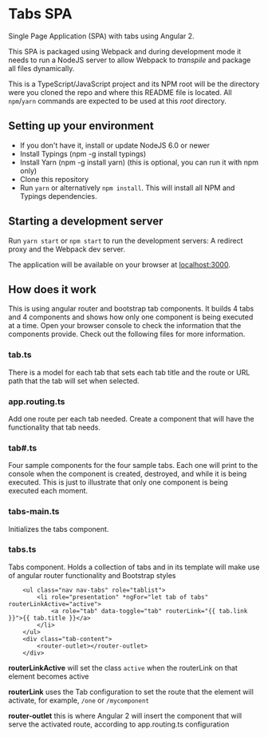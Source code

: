 Tabs SPA
========

Single Page Application (SPA) with tabs using Angular 2.

This SPA is packaged using Webpack and during development mode it needs to run a NodeJS server to allow Webpack
to _transpile_ and package all files dynamically.

This is a TypeScript/JavaScript project and its NPM root will be the directory were you cloned the repo and
where this README file is located. All `npm`/`yarn` commands are expected to be used at this _root_ directory.

## Setting up your environment

* If you don't have it, install or update NodeJS 6.0 or newer
* Install Typings (npm -g install typings)
* Install Yarn (npm -g install yarn) (this is optional, you can run it with npm only)
* Clone this repository
* Run `yarn` or alternatively `npm install`. This will install all NPM and Typings dependencies. 

## Starting a development server

Run `yarn start` or `npm start` to run the development servers: A redirect proxy and the Webpack dev server.

The application will be available on your browser at [localhost:3000](http://localhost:3000).

## How does it work

This is using angular router and bootstrap tab components. It builds 4 tabs and 4 components and shows how only one component is being executed at a time. 
Open your browser console to check the information that the components provide.
Check out the following files for more information.

### tab.ts
There is a model for each tab that sets each tab title and the route or URL path that the tab will set when selected.

### app.routing.ts
Add one route per each tab needed. Create a component that will have the functionality that tab needs.

### tab#.ts
Four sample components for the four sample tabs. Each one will print to the console when the component is created, destroyed, and while it is being executed.
This is just to illustrate that only one component is being executed each moment.
 
### tabs-main.ts
Initializes the tabs component.
 
### tabs.ts
Tabs component. Holds a collection of tabs and in its template will make use of angular router functionality and Bootstrap styles
```
    <ul class="nav nav-tabs" role="tablist">
        <li role="presentation" *ngFor="let tab of tabs" routerLinkActive="active">
            <a role="tab" data-toggle="tab" routerLink="{{ tab.link }}">{{ tab.title }}</a>
        </li>
    </ul>
    <div class="tab-content">
        <router-outlet></router-outlet>
    </div>
```

**routerLinkActive**  will set the class `active` when the routerLink on that element becomes active

**routerLink**  uses the Tab configuration to set the route that the element will activate, for example, `/one` or `/mycomponent`

**router-outlet**  this is where Angular 2 will insert the component that will serve the activated route, according to app.routing.ts configuration  